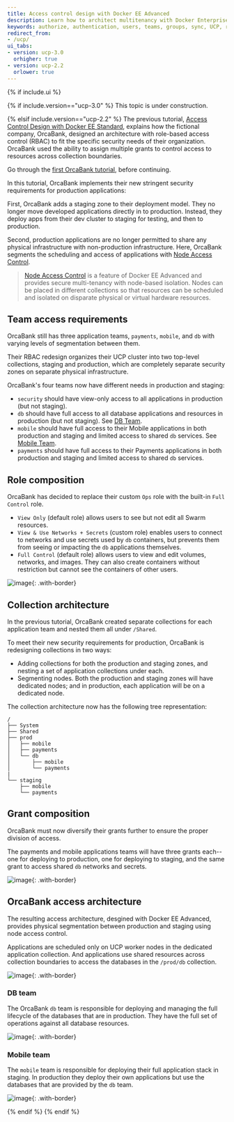 ```yaml
---
title: Access control design with Docker EE Advanced
description: Learn how to architect multitenancy with Docker Enterprise Edition Advanced.
keywords: authorize, authentication, users, teams, groups, sync, UCP, role, access control
redirect_from:
- /ucp/
ui_tabs:
- version: ucp-3.0
  orhigher: true
- version: ucp-2.2
  orlower: true
---
```


{% if include.ui %}


{% if include.version=="ucp-3.0" %}
This topic is under construction.

{% elsif include.version=="ucp-2.2" %}
The previous tutorial, [Access Control Design with Docker EE
Standard](access-control-design-ee-standard.md), explains how the fictional
company, OrcaBank, designed an architecture with role-based access control
(RBAC) to fit the specific security needs of their organization. OrcaBank used
the ability to assign multiple grants to control access to resources across
collection boundaries.

Go through the [first OrcaBank tutorial](access-control-design-ee-standard.md),
before continuing.

In this tutorial, OrcaBank implements their new stringent security requirements
for production applications:

First, OrcaBank adds a staging zone to their deployment model. They no longer
move developed applications directly in to production. Instead, they deploy apps
from their dev cluster to staging for testing, and then to production.

Second, production applications are no longer permitted to share any physical
infrastructure with non-production infrastructure. Here, OrcaBank segments the
scheduling and access of applications with [Node Access Control](access-control-node.md).

> [Node Access Control](access-control-node.md) is a feature of Docker EE
> Advanced and provides secure multi-tenancy with node-based isolation. Nodes
> can be placed in different collections so that resources can be scheduled and
> isolated on disparate physical or virtual hardware resources.

## Team access requirements

OrcaBank still has three application teams, `payments`, `mobile`, and `db` with
varying levels of segmentation between them.

Their RBAC redesign organizes their UCP cluster into two top-level collections,
staging and production, which are completely separate security zones on separate
physical infrastructure.

OrcaBank's four teams now have different needs in production and staging:

- `security` should have view-only access to all applications in production (but
  not staging).
- `db` should have full access to all database applications and resources in
  production (but not staging). See [DB Team](#db-team).
- `mobile` should have full access to their Mobile applications in both
  production and staging and limited access to shared `db` services. See
  [Mobile Team](#mobile-team).
- `payments` should have full access to their Payments applications in both
  production and staging and limited access to shared `db` services.

## Role composition

OrcaBank has decided to replace their custom `Ops` role with the built-in
`Full Control` role.

- `View Only` (default role) allows users to see but not edit all Swarm
  resources.
- `View & Use Networks + Secrets` (custom role) enables users to connect to
  networks and use secrets used by `db` containers, but prevents them from
  seeing or impacting the `db` applications themselves.
- `Full Control` (default role) allows users to view and edit volumes, networks,
  and images. They can also create containers without restriction but cannot see
  the containers of other users.

![image](../images/design-access-control-adv-0.png){: .with-border}

## Collection architecture

In the previous tutorial, OrcaBank created separate collections for each
application team and nested them all under `/Shared`.

To meet their new security requirements for production, OrcaBank is redesigning
collections in two ways:

- Adding collections for both the production and staging zones, and nesting a
  set of application collections under each.
- Segmenting nodes. Both the production and staging zones will have dedicated
  nodes; and in production, each application will be on a dedicated node.

The collection architecture now has the following tree representation:

```
/
├── System
├── Shared
├── prod
│   ├── mobile
│   ├── payments
│   └── db
│       ├── mobile
│       └── payments
|
└── staging
    ├── mobile
    └── payments
```

## Grant composition

OrcaBank must now diversify their grants further to ensure the proper division
of access.

The payments and mobile applications teams will have three grants each--one for
deploying to production, one for deploying to staging, and the same grant to
access shared `db` networks and secrets.

![image](../images/design-access-control-adv-grant-composition.png){: .with-border}

## OrcaBank access architecture

The resulting access architecture, desgined with Docker EE Advanced, provides
physical segmentation between production and staging using node access control.

Applications are scheduled only on UCP worker nodes in the dedicated application
collection. And applications use shared resources across collection boundaries
to access the databases in the `/prod/db` collection.

![image](../images/design-access-control-adv-architecture.png){: .with-border}

### DB team

The OrcaBank `db` team is responsible for deploying and managing the full
lifecycle of the databases that are in production. They have the full set of
operations against all database resources.

![image](../images/design-access-control-adv-db.png){: .with-border}

### Mobile team

The `mobile` team is responsible for deploying their full application stack in
staging. In production they deploy their own applications but use the databases
that are provided by the `db` team.

![image](../images/design-access-control-adv-mobile.png){: .with-border}

{% endif %}
{% endif %}
